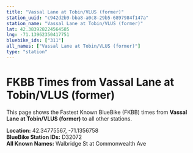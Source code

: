 ```yaml
---
title: "Vassal Lane at Tobin/VLUS (former)"
station_uuid: "c942d2b9-bba8-a0c8-29b5-6897984f147a"
station_name: "Vassal Lane at Tobin/VLUS (former)"
lat: 42.383928224564585
lng: -71.13962350417751
bluebike_ids: ["311"]
all_names: ["Vassal Lane at Tobin/VLUS (former)"]
type: "station"
---
```


# FKBB Times from Vassal Lane at Tobin/VLUS (former)

This page shows the Fastest Known BlueBike (FKBB) times from **Vassal Lane at Tobin/VLUS (former)** to all other stations.

**Location:** 42.34775567, -71.1356758  
**BlueBike Station IDs:** D32072  
**All Known Names:** Walbridge St at Commonwealth Ave

